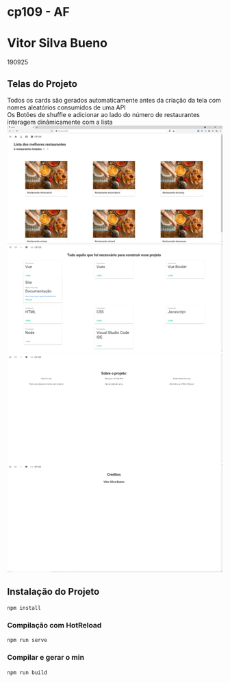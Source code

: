 # cp109 - AF
# Vitor Silva Bueno
190925 

## Telas do Projeto
Todos os cards são gerados automaticamente antes da criação da tela com nomes aleatórios consumidos de uma API<br>
Os Botões de shuffle e adicionar ao lado do número de restaurantes interagem dinâmicamente com a lista 
![Tela básica do projeto](src/assets/Captura.png)
![Tela de documentação do projeto](src/assets/Documentation.png)
![Tela de sobre do projeto](src/assets/About.png)
![Tela de créditos do projeto](src/assets/Credits.png)

## Instalação do Projeto
```
npm install
```

### Compilação com HotReload
```
npm run serve
```

### Compilar e gerar o min
```
npm run build
```


